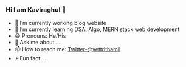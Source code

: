 ### Hi I am Kaviraghul 👋 


- 🔭 I’m currently working blog website
- 🌱 I’m currently learning DSA, Algo, MERN stack web development
- 😄 Pronouns: He/His
- 💬 Ask me about ...
- 📫 How to reach me: [Twitter-@vettrithamil](https://twitter.com/vettrithamil)
- ⚡ Fun fact: ...












<!-- - 🤔 I’m looking for help with ... -->
<!-- - 👯 I’m looking to collaborate on ...
 -->
